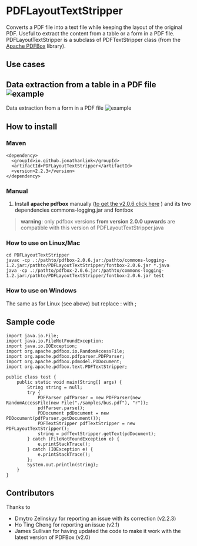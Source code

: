 # PDFLayoutTextStripper

Converts a PDF file into a text file while keeping the layout of the original PDF. Useful to extract the content from a table or a form in a PDF file. PDFLayoutTextStripper is a subclass of PDFTextStripper class (from the [Apache PDFBox](https://pdfbox.apache.org/) library).

## Use cases
Data extraction from a table in a PDF file
![example](sample.png)
-
Data extraction from a form in a PDF file
![example](sample2.png)

## How to install

### Maven
```
<dependency>
  <groupId>io.github.jonathanlink</groupId>
  <artifactId>PDFLayoutTextStripper</artifactId>
  <version>2.2.3</version>
</dependency>
```

### Manual
1) Install **apache pdfbox** manually ([to get the v2.0.6 click here](https://mvnrepository.com/artifact/org.apache.pdfbox/pdfbox/2.0.6) ) and its two dependencies
commons-logging.jar and fontbox

>**warning**: only pdfbox versions **from version 2.0.0 upwards** are compatible with this version of PDFLayoutTextStripper.java


### How to use on Linux/Mac
```
cd PDFLayoutTextStripper
javac -cp .:/pathto/pdfbox-2.0.6.jar:/pathto/commons-logging-1.2.jar:/pathto/PDFLayoutTextStripper/fontbox-2.0.6.jar *.java
java -cp .:/pathto/pdfbox-2.0.6.jar:/pathto/commons-logging-1.2.jar:/pathto/PDFLayoutTextStripper/fontbox-2.0.6.jar test
```

### How to use on Windows

The same as for Linux (see above) but replace :  with ;

## Sample code
```
import java.io.File;
import java.io.FileNotFoundException;
import java.io.IOException;
import org.apache.pdfbox.io.RandomAccessFile;
import org.apache.pdfbox.pdfparser.PDFParser;
import org.apache.pdfbox.pdmodel.PDDocument;
import org.apache.pdfbox.text.PDFTextStripper;

public class test {
	public static void main(String[] args) {
		String string = null;
        try {
            PDFParser pdfParser = new PDFParser(new RandomAccessFile(new File("./samples/bus.pdf"), "r"));
            pdfParser.parse();
            PDDocument pdDocument = new PDDocument(pdfParser.getDocument());
            PDFTextStripper pdfTextStripper = new PDFLayoutTextStripper();
            string = pdfTextStripper.getText(pdDocument);
        } catch (FileNotFoundException e) {
            e.printStackTrace();
        } catch (IOException e) {
            e.printStackTrace();
        };
        System.out.println(string);
	}
}
```

## Contributors
Thanks to

* Dmytro Zelinskyy for reporting an issue with its correction (v2.2.3) 
* Ho Ting Cheng for reporting an issue (v2.1)
* James Sullivan for having updated the code to make it work with the latest version of PDFBox (v2.0)
